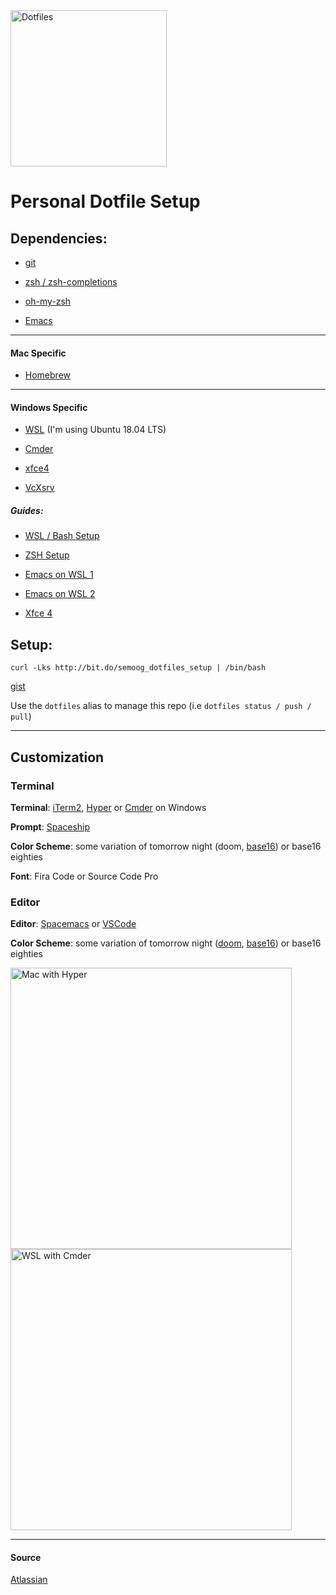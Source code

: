 <img src="http://icons.iconarchive.com/icons/danleech/simple/1024/slashdot-icon.png" alt="Dotfiles" width="250"/>

# Personal Dotfile Setup

## Dependencies:

- [git](https://git-scm.com/)

- [zsh / zsh-completions](https://www.zsh.org/)

- [oh-my-zsh](https://ohmyz.sh/)

- [Emacs](https://www.gnu.org/software/emacs/)

---

#### Mac Specific

- [Homebrew](https://brew.sh)

---

#### Windows Specific

- [WSL](https://docs.microsoft.com/en-us/windows/wsl/install-win10) (I'm using Ubuntu 18.04 LTS)

- [Cmder](https://cmder.net/)

- [xfce4](https://www.xfce.org/)

- [VcXsrv](https://sourceforge.net/projects/vcxsrv/)

##### Guides:

- [WSL / Bash Setup](https://gingter.org/2016/11/16/running-windows-10-ubuntu-bash-in-cmder/)

- [ZSH Setup](https://gingter.org/2016/08/17/install-and-run-zsh-on-windows/)

- [Emacs on WSL 1](https://www.emacswiki.org/emacs/CategoryWSL)

- [Emacs on WSL 2](https://solarianprogrammer.com/2017/05/18/emacs-windows-subsystem-linux/)

- [Xfce 4](https://solarianprogrammer.com/2017/04/16/windows-susbsystem-for-linux-xfce-4/)

## Setup:

```
curl -Lks http://bit.do/semoog_dotfiles_setup | /bin/bash
```

[gist](https://gist.github.com/semoog/0fe4880781faa9eb2676b2455a619f87)

Use the `dotfiles` alias to manage this repo (i.e `dotfiles status / push / pull`)

---

## Customization

### Terminal

**Terminal**: [iTerm2](https://iterm2.com/), [Hyper](https://hyper.is/) or [Cmder](https://cmder.net/) on Windows

**Prompt**: [Spaceship](https://github.com/denysdovhan/spaceship-prompt/)

**Color Scheme**: some variation of tomorrow night (doom, [base16](https://github.com/chriskempson/base16)) or base16 eighties

**Font**: Fira Code or Source Code Pro
 
### Editor

**Editor**: [Spacemacs](http://spacemacs.org/) or [VSCode](https://code.visualstudio.com/)

**Color Scheme**: some variation of tomorrow night ([doom](https://github.com/hlissner/emacs-doom-themes), [base16](https://github.com/chriskempson/base16)) or base16 eighties

<img src="https://user-images.githubusercontent.com/1973922/59986494-4f822980-95f4-11e9-994b-dd57b2ea31a0.png" alt="Mac with Hyper" width="450"/>
<img src="https://user-images.githubusercontent.com/1973922/59986307-8441b100-95f3-11e9-828b-03222d0f076c.png" alt="WSL with Cmder" width="450"/>

---

#### Source

[Atlassian](https://www.atlassian.com/git/tutorials/dotfiles)
